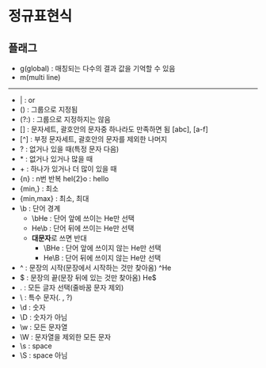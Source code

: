 # 정규표현식

## 플래그

- g(global) : 매칭되는 다수의 결과 값을 기억할 수 있음
- m(multi line)

---

- | : or
- () : 그룹으로 지정됨
- (?:) : 그룹으로 지정하지는 않음
- [] : 문자세트, 괄호안의 문자중 하나라도 만족하면 됨 [abc], [a-f]
- [^] : 부정 문자세트, 괄호안의 문자를 제외한 나머지
- ? : 없거나 있을 때(특정 문자 다음)
- \* : 없거나 있거나 많을 때
- \+ : 하나가 있거나 더 많이 있을 때
- {n} : n번 반복 hel{2}o : hello
- {min,} : 최소
- {min,max} : 최소, 최대
- \b : 단어 경계
  - \bHe : 단어 앞에 쓰이는 He만 선택
  - He\b : 단어 뒤에 쓰이는 He만 선택
  - **대문자**로 쓰면 반대
    - \BHe : 단어 앞에 쓰이지 않는 He만 선택
    - He\B : 단어 뒤에 쓰이지 않는 He만 선택
- ^ : 문장의 시작(문장에서 시작하는 것만 찾아옴) ^He
- $ : 문장의 끝(문장 뒤에 있는 것만 찾아옴) He$
- . : 모든 글자 선택(줄바꿈 문자 제외)
- \ : 특수 문자(\. , \?)
- \d : 숫자
- \D : 숫자가 아님
- \w : 모든 문자열
- \W : 문자열을 제외한 모든 문자
- \s : space
- \S : space 아님

